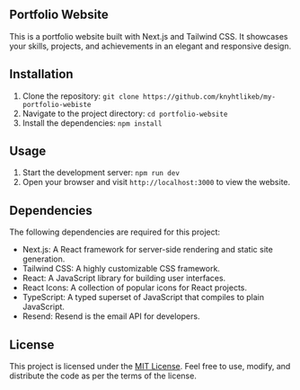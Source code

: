 ## Portfolio Website

This is a portfolio website built with Next.js and Tailwind CSS. It showcases your skills, projects, and achievements in an elegant and responsive design.

## Installation

1. Clone the repository: `git clone https://github.com/knyhtlikeb/my-portfolio-webiste`
2. Navigate to the project directory: `cd portfolio-website`
3. Install the dependencies: `npm install`

## Usage

1. Start the development server: `npm run dev`
2. Open your browser and visit `http://localhost:3000` to view the website.

## Dependencies

The following dependencies are required for this project:

- Next.js: A React framework for server-side rendering and static site generation.
- Tailwind CSS: A highly customizable CSS framework.
- React: A JavaScript library for building user interfaces.
- React Icons: A collection of popular icons for React projects.
- TypeScript: A typed superset of JavaScript that compiles to plain JavaScript.
- Resend: Resend is the email API for developers.

## License

This project is licensed under the [MIT License](https://opensource.org/licenses/MIT). Feel free to use, modify, and distribute the code as per the terms of the license.

